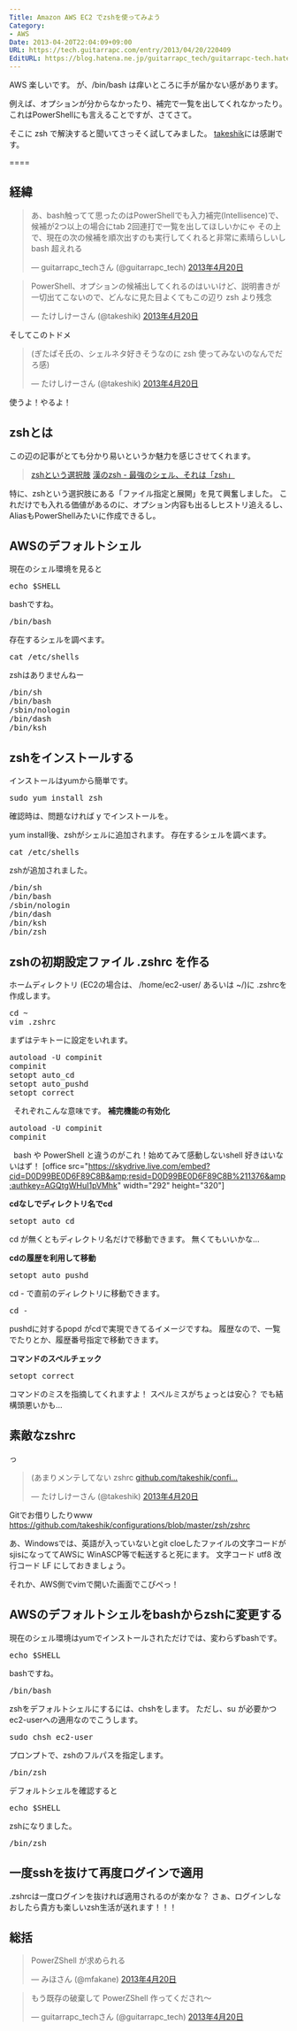 ```yaml
---
Title: Amazon AWS EC2 でzshを使ってみよう
Category:
- AWS
Date: 2013-04-20T22:04:09+09:00
URL: https://tech.guitarrapc.com/entry/2013/04/20/220409
EditURL: https://blog.hatena.ne.jp/guitarrapc_tech/guitarrapc-tech.hatenablog.com/atom/entry/11696248318757675586
---
```


AWS 楽しいです。
が、/bin/bash は痒いところに手が届かない感があります。

例えば、オプションが分からなかったり、補完で一覧を出してくれなかったり。
これはPowerShellにも言えることですが、さてさて。

そこに zsh で解決すると聞いてさっそく試してみました。
<a href="https://twitter.com/takeshik" target="_blank">takeshik</a>には感謝です。

====



<h2>経緯</h2>
<blockquote class="twitter-tweet" lang="ja">あ、bash触ってて思ったのはPowerShellでも入力補完(Intellisence)で、候補が2つ以上の場合にtab 2回連打で一覧を出してほしいかにゃ その上で、現在の次の候補を順次出すのも実行してくれると非常に素晴らしいし bash 超えれる

— guitarrapc_techさん (@guitarrapc_tech) <a href="https://twitter.com/guitarrapc_tech/status/325703009923371012">2013年4月20日</a></blockquote>
<blockquote class="twitter-tweet" lang="ja">PowerShell、オプションの候補出してくれるのはいいけど、説明書きが一切出てこないので、どんなに見た目よくてもこの辺り zsh より残念

— たけしけーさん (@takeshik) <a href="https://twitter.com/takeshik/status/325705218417369088">2013年4月20日</a></blockquote>
そしてこのトドメ
<blockquote class="twitter-tweet" lang="ja">(ぎたぱそ氏の、シェルネタ好きそうなのに zsh 使ってみないのなんでだろ感)

— たけしけーさん (@takeshik) <a href="https://twitter.com/takeshik/status/325709075235098625">2013年4月20日</a></blockquote>
使うよ！やるよ！
<h2>zshとは</h2>
この辺の記事がとても分かり易いというか魅力を感じさせてくれます。
<blockquote><a href="http://www.slideshare.net/manaten/zsh-16363242" target="_blank">zshという選択肢</a>
<a href="http://news.mynavi.jp/column/zsh/001/index.html" target="_blank">漢のzsh - 最強のシェル、それは「zsh」</a></blockquote>
特に、zshという選択肢にある「ファイル指定と展開」を見て興奮しました。
これだけでも入れる価値があるのに、オプション内容も出るしヒストリ追えるし、AliasもPowerShellみたいに作成できるし。
<h2>AWSのデフォルトシェル</h2>
現在のシェル環境を見ると
<pre class="brush: bash">
echo $SHELL
</pre>

bashですね。
<pre class="brush: bash">
/bin/bash
</pre>

存在するシェルを調べます。
<pre class="brush: bash">
cat /etc/shells
</pre>

zshはありませんねー

<pre class="brush: bash">
/bin/sh
/bin/bash
/sbin/nologin
/bin/dash
/bin/ksh
</pre>

<h2>zshをインストールする</h2>
インストールはyumから簡単です。

<pre class="brush: bash">
sudo yum install zsh
</pre>

確認時は、問題なければ y でインストールを。

yum install後、zshがシェルに追加されます。
存在するシェルを調べます。

<pre class="brush: bash">
cat /etc/shells
</pre>

zshが追加されました。

<pre class="brush: bash">
/bin/sh
/bin/bash
/sbin/nologin
/bin/dash
/bin/ksh
/bin/zsh
</pre>
<h2>zshの初期設定ファイル .zshrc を作る</h2>
ホームディレクトリ (EC2の場合は、 /home/ec2-user/ あるいは ~/)に .zshrcを作成します。

<pre class="brush: bash">
cd ~
vim .zshrc
</pre>

まずはテキトーに設定をいれます。
<pre class="brush: bash">
autoload -U compinit
compinit
setopt auto_cd
setopt auto_pushd
setopt correct
</pre>

&nbsp;
それぞれこんな意味です。
<strong>補完機能の有効化</strong>
<pre class="brush: bash">
autoload -U compinit
compinit
</pre>
&nbsp;
bash や PowerShell と違うのがこれ！始めてみて感動しないshell 好きはいないはず！
[office src="https://skydrive.live.com/embed?cid=D0D99BE0D6F89C8B&amp;resid=D0D99BE0D6F89C8B%211376&amp;authkey=AGQtgWHuI1pVMhk" width="292" height="320"]
&nbsp;

<strong>cdなしでディレクトリ名でcd</strong>
<pre class="brush: bash">
setopt auto_cd
</pre>
cd が無くともディレクトリ名だけで移動できます。
無くてもいいかな…
&nbsp;

<strong>cdの履歴を利用して移動</strong>
<pre class="brush: bash">
setopt auto_pushd
</pre>

cd - で直前のディレクトリに移動できます。
<pre class="brush: bash">
cd -
</pre>
pushdに対するpopd がcdで実現できてるイメージですね。
履歴なので、一覧でたりとか、履歴番号指定で移動できます。
&nbsp;

<strong>コマンドのスペルチェック</strong>
<pre class="brush: bash">
setopt correct
</pre>

コマンドのミスを指摘してくれますよ！
スペルミスがちょっとは安心？ でも結構頭悪いかも…


<h2>素敵なzshrc</h2>
っ
<blockquote class="twitter-tweet" lang="ja"><p>(あまりメンテしてない zshrc <a href="https://t.co/jF85wa9YXO" title="https://github.com/takeshik/configurations/blob/master/zsh/zshrc">github.com/takeshik/confi…</a></p>&mdash; たけしけーさん (@takeshik) <a href="https://twitter.com/takeshik/status/325716325060194304">2013年4月20日</a></blockquote>

Gitでお借りしたりwww
https://github.com/takeshik/configurations/blob/master/zsh/zshrc

あ、Windowsでは、英語が入っていないとgit cloeしたファイルの文字コードがsjisになっててAWSに
WinASCP等で転送すると死にます。
文字コード utf8
改行コード LF
にしておきましょう。

それか、AWS側でvimで開いた画面でこぴぺっ！


<h2>AWSのデフォルトシェルをbashからzshに変更する</h2>
現在のシェル環境はyumでインストールされただけでは、変わらずbashです。
<pre class="brush: bash">
echo $SHELL
</pre>

bashですね。
<pre class="brush: bash">
/bin/bash
</pre>

zshをデフォルトシェルにするには、chshをします。
ただし、su が必要かつ ec2-userへの適用なのでこうします。
<pre class="brush: bash">
sudo chsh ec2-user
</pre>

プロンプトで、zshのフルパスを指定します。
<pre class="brush: bash">
/bin/zsh
</pre>

デフォルトシェルを確認すると
<pre class="brush: bash">
echo $SHELL
</pre>

zshになりました。
<pre class="brush: bash">
/bin/zsh
</pre>

<h2>一度sshを抜けて再度ログインで適用</h2>
.zshrcは一度ログインを抜ければ適用されるのが楽かな？
さぁ、ログインしなおしたら貴方も楽しいzsh生活が送れます！！！



<h2>総括</h2>
<blockquote class="twitter-tweet" lang="ja"><p>PowerZShell が求められる</p>&mdash; みほさん (@mfakane) <a href="https://twitter.com/mfakane/status/325713948852772865">2013年4月20日</a></blockquote>


<blockquote class="twitter-tweet" lang="ja"><p>もう既存の破棄して PowerZShell 作ってくだされ～</p>&mdash; guitarrapc_techさん (@guitarrapc_tech) <a href="https://twitter.com/guitarrapc_tech/status/325714042851299331">2013年4月20日</a></blockquote>
